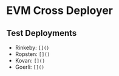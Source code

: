 # EVM Cross Deployer

## Test Deployments
- Rinkeby: `[]()`
- Ropsten: `[]()`
- Kovan: `[]()`
- Goerli: `[]()`
